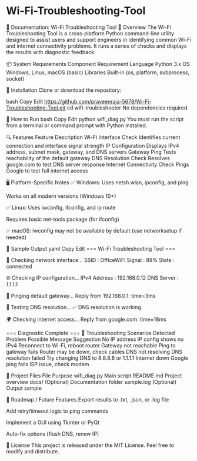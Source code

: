 # Wi-Fi-Troubleshooting-Tool

📘 Documentation: Wi-Fi Troubleshooting Tool
📝 Overview
The Wi-Fi Troubleshooting Tool is a cross-platform Python command-line utility designed to assist users and support engineers in identifying common Wi-Fi and internet connectivity problems. It runs a series of checks and displays the results with diagnostic feedback.

📦 System Requirements
Component	Requirement
Language	Python 3.x
OS	Windows, Linux, macOS (basic)
Libraries	Built-in (os, platform, subprocess, socket)

🔧 Installation
Clone or download the repository:

bash
Copy
Edit
https://github.com/praveenraja-5678/Wi-Fi-Troubleshooting-Tool.git
cd wifi-troubleshooter
No dependencies required.

🚀 How to Run
bash
Copy
Edit
python wifi_diag.py
You must run the script from a terminal or command prompt with Python installed.

🔍 Features
Feature	Description
Wi-Fi Interface Check	Identifies current connection and interface signal strength
IP Configuration	Displays IPv4 address, subnet mask, gateway, and DNS servers
Gateway Ping	Tests reachability of the default gateway
DNS Resolution Check	Resolves google.com to test DNS server response
Internet Connectivity Check	Pings Google to test full internet access

🖥️ Platform-Specific Notes
✅ Windows:
Uses netsh wlan, ipconfig, and ping

Works on all modern versions (Windows 10+)

✅ Linux:
Uses iwconfig, ifconfig, and ip route

Requires basic net-tools package (for ifconfig)

✅ macOS:
iwconfig may not be available by default (use networksetup if needed)

📸 Sample Output
yaml
Copy
Edit
=== Wi-Fi Troubleshooting Tool ===

📡 Checking network interface...
SSID : OfficeWiFi
Signal : 89%
State : connected

🌐 Checking IP configuration...
IPv4 Address : 192.168.0.12
DNS Server : 1.1.1.1

📶 Pinging default gateway...
Reply from 192.168.0.1: time=3ms

🧭 Testing DNS resolution...
✅ DNS resolution is working.

🌍 Checking internet access...
Reply from google.com: time=18ms

=== Diagnostic Complete ===
🧪 Troubleshooting Scenarios Detected
Problem	Possible Message	Suggestion
No IP address	IP config shows no IPv4	Reconnect to Wi-Fi, reboot router
Gateway not reachable	Ping to gateway fails	Router may be down, check cables
DNS not resolving	DNS resolution failed	Try changing DNS to 8.8.8.8 or 1.1.1.1
Internet down	Google ping fails	ISP issue, check modem

📁 Project Files
File	Purpose
wifi_diag.py	Main script
README.md	Project overview
docs/	(Optional) Documentation folder
sample.log	(Optional) Output sample

📌 Roadmap / Future Features
Export results to .txt, .json, or .log file

Add retry/timeout logic to ping commands

Implement a GUI using Tkinter or PyQt

Auto-fix options (flush DNS, renew IP)

📄 License
This project is released under the MIT License. Feel free to modify and distribute.
